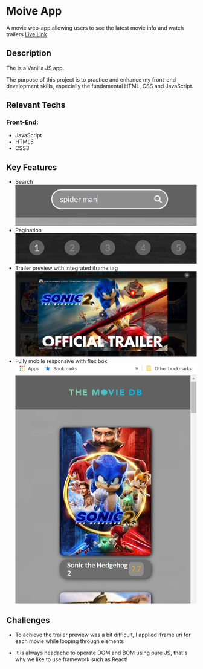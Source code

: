# Moive App

A movie web-app allowing users to see the latest movie info and watch trailers [Live Link](https://jeffdeng-movieapp.netlify.app/)

## Description

The is a Vanilla JS app.

The purpose of this project is to practice and enhance my front-end development skills, especially the fundamental HTML, CSS and JavaScript.

## Relevant Techs

### Front-End:

- JavaScript
- HTML5
- CSS3

## Key Features

- Search
  ![Search](img/searchbar.JPG)
- Pagination
  ![Pagination](img/pagination.JPG)
- Trailer preview with integrated iframe tag
  ![Trailer](img/trailer_preview.JPG)
- Fully mobile responsive with flex box
  ![Responsive](img/responsive.JPG)

## Challenges

- To achieve the trailer preview was a bit difficult, I applied iframe uri for each movie while looping through elements

- It is always headache to operate DOM and BOM using pure JS, that's why we like to use framework such as React!
